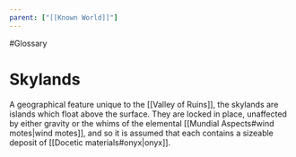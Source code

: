 ```yaml
---
parent: ["[[Known World]]"]
---
```

#Glossary 
# Skylands

A geographical feature unique to the [[Valley of Ruins]], the skylands are islands which float above the surface. They are locked in place, unaffected by either gravity or the whims of the elemental [[Mundial Aspects#wind motes|wind motes]], and so it is assumed that each contains a sizeable deposit of [[Docetic materials#onyx|onyx]].